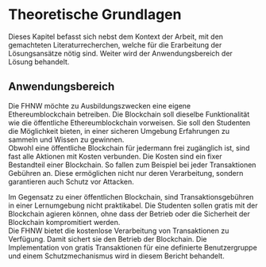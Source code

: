 # Theoretische Grundlagen

Dieses Kapitel befasst sich nebst dem Kontext der Arbeit, mit den gemachteten
Literaturrecherchen, welche für die Erarbeitung der Lösungsansätze nötig sind.
Weiter wird der Anwendungsbereich der Lösung behandelt. 

## Anwendungsbereich

Die FHNW möchte zu Ausbildungszwecken eine eigene Ethereumblockchain betreiben.
Die Blockchain soll dieselbe Funktionalität wie die öffentliche
Ethereumblockchain vorweisen. Sie soll den Studenten die Möglichkeit bieten, in
einer sicheren Umgebung Erfahrungen zu sammeln und Wissen zu gewinnen.\
Obwohl eine öffentliche Blockchain für jedermann frei zugänglich ist, sind fast
alle Aktionen mit Kosten verbunden. Die Kosten sind ein fixer Bestandteil einer
Blockchain. So fallen zum Beispiel bei jeder Transaktionen Gebühren an. Diese
ermöglichen nicht nur deren Verarbeitung, sondern garantieren auch Schutz vor
Attacken. 

Im Gegensatz zu einer öffentlichen Blockchain, sind Transaktionsgebühren in
einer Lernumgebung nicht praktikabel. Die Studenten sollen gratis mit der
Blockchain agieren können, ohne dass der Betrieb oder die Sicherheit der
Blockchain kompromitiert werden.\
Die FHNW bietet die kostenlose Verarbeitung von Transaktionen zu Verfügung.
Damit sichert sie den Betrieb der Blockchain. Die Implementation von gratis
Transaktionen für eine definierte Benutzergruppe und einem Schutzmechanismus
wird in diesem Bericht behandelt. 


